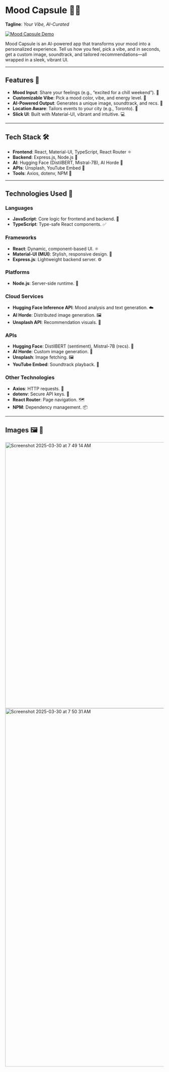 # Mood Capsule 🧠✨

**Tagline**: *Your Vibe, AI-Curated*

[![Mood Capsule Demo](https://img.shields.io/badge/Demo-Video-blue)](https://www.youtube.com/watch?v=hQgdjp05zaA&t=101s&ab_channel=HelloHello) 

Mood Capsule is an AI-powered app that transforms your mood into a personalized experience. Tell us how you feel, pick a vibe, and in seconds, get a custom image, soundtrack, and tailored recommendations—all wrapped in a sleek, vibrant UI.

---

## Features 🌟 
- **Mood Input**: Share your feelings (e.g., “excited for a chill weekend”). 📝
- **Customizable Vibe**: Pick a mood color, vibe, and energy level. 🎨
- **AI-Powered Output**: Generates a unique image, soundtrack, and recs. 🤖
- **Location Aware**: Tailors events to your city (e.g., Toronto). 📍
- **Slick UI**: Built with Material-UI, vibrant and intuitive. 💻
---

## Tech Stack 🛠️
- **Frontend**: React, Material-UI, TypeScript, React Router ⚛️
- **Backend**: Express.js, Node.js 🚀
- **AI**: Hugging Face (DistilBERT, Mistral-7B), AI Horde 🧠
- **APIs**: Unsplash, YouTube Embed 📡
- **Tools**: Axios, dotenv, NPM 🔧

---

## Technologies Used 🔬
### Languages
- **JavaScript**: Core logic for frontend and backend. 📜
- **TypeScript**: Type-safe React components. ✅
### Frameworks
- **React**: Dynamic, component-based UI. ⚛️
- **Material-UI (MUI)**: Stylish, responsive design. 🎨
- **Express.js**: Lightweight backend server. ⚙️
### Platforms
- **Node.js**: Server-side runtime. 🚀
### Cloud Services
- **Hugging Face Inference API**: Mood analysis and text generation. ☁️
- **AI Horde**: Distributed image generation. 🖼️
- **Unsplash API**: Recommendation visuals. 📸
### APIs
- **Hugging Face**: DistilBERT (sentiment), Mistral-7B (recs). 🤖
- **AI Horde**: Custom image generation. 🎨
- **Unsplash**: Image fetching. 🖼️
- **YouTube Embed**: Soundtrack playback. 🎵
### Other Technologies
- **Axios**: HTTP requests. 📡
- **dotenv**: Secure API keys. 🔑
- **React Router**: Page navigation. 🗺️
- **NPM**: Dependency management. 📦

---

## Images 🖼️ 📸

<img width="846" alt="Screenshot 2025-03-30 at 7 49 14 AM" src="https://github.com/user-attachments/assets/55d9ede4-eb0e-422d-8e15-3b54d31bb920" />

<img width="1140" alt="Screenshot 2025-03-30 at 7 50 31 AM" src="https://github.com/user-attachments/assets/0728a09a-6dd0-4e52-a43b-8bfc45ed68ab" />
